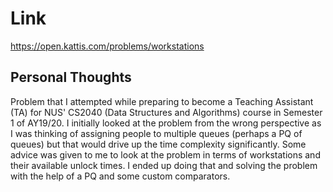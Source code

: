 # Link

https://open.kattis.com/problems/workstations

## Personal Thoughts

Problem that I attempted while preparing to become a Teaching Assistant (TA) for NUS' CS2040 (Data Structures and Algorithms) course in Semester 1 of AY19/20. I initially looked at the problem from the wrong perspective as I was thinking of assigning people to multiple queues (perhaps a PQ of queues) but that would drive up the time complexity significantly. Some advice was given to me to look at the problem in terms of workstations and their available unlock times. I ended up doing that and solving the problem with the help of a PQ and some custom comparators. 

